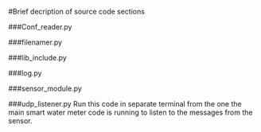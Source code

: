 #Brief decription of source code sections

###Conf_reader.py

###filenamer.py

###lib_include.py

###log.py

###sensor_module.py

###udp_listener.py
Run this code in separate terminal from the one the main smart water meter code is running to listen to the messages from the sensor.
